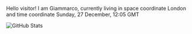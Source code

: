 Hello visitor! I am Giammarco, currently living in space coordinate London and time coordinate Sunday, 27 December, 12:05 GMT

![GitHub Stats](https://github-readme-stats.vercel.app/api?username=grcasanova)
